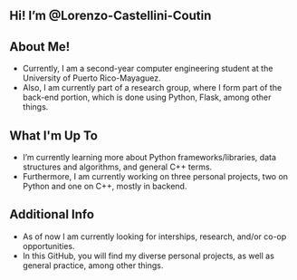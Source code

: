 ## Hi! I’m @Lorenzo-Castellini-Coutin 
## About Me!
- Currently, I am a second-year computer engineering student at the University of Puerto Rico-Mayaguez.
- Also, I am currently part of a research group, where I form part of the back-end portion, which is done using Python, Flask, among other things.
## What I'm Up To
- I’m currently learning more about Python frameworks/libraries, data structures and algorithms, and general C++ terms. 
- Furthermore, I am currently working on three personal projects, two on Python and one on C++, mostly in backend.
## Additional Info
- As of now I am currently looking for interships, research, and/or co-op opportunities.
- In this GitHub, you will find my diverse personal projects, as well as general practice, among other things.

<!---
Lorenzo-Castellini-Coutin/Lorenzo-Castellini-Coutin is a ✨ special ✨ repository because its `README.md` (this file) appears on your GitHub profile.
You can click the Preview link to take a look at your changes.
--->

